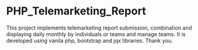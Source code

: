 # PHP_Telemarketing_Report
This project implements telemarketing report submission, combination and displaying daily monthly by individuals or teams and manage teams.
It is developed using vanila php, bootstrap and jqx libraries.
Thank you.
